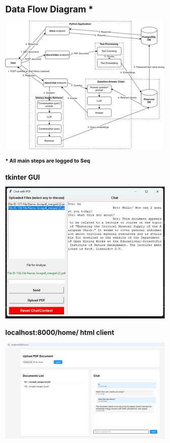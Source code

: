 # Data Flow Diagram *
![DFL](https://github.com/StepanTsymbal/pdf_analyzer_chat_bot/blob/master/dfd_chatbot.svg)

### * All main steps are logged to Seq


## tkinter GUI
![tkinter GUI](https://github.com/StepanTsymbal/pdf_analyzer_chat_bot/blob/master/tkinter_gui_client.png)


## localhost:8000/home/ html client
![HTML client](https://github.com/StepanTsymbal/pdf_analyzer_chat_bot/blob/master/html_client.png)